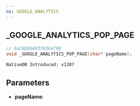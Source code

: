 ```yaml
---
ns: GOOGLE_ANALYTICS
---
```

## _GOOGLE_ANALYTICS_POP_PAGE

```c
// 0xC6DE040378364798
void _GOOGLE_ANALYTICS_POP_PAGE(char* pageName);
```

```
NativeDB Introduced: v1207
```

## Parameters
* **pageName**:
